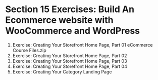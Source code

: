 # Section 15 Exercises: Build An Ecommerce website with WooCommerce and WordPress
1.   Exercise: Creating Your Storefront Home Page, Part 01
  eCommerce Course Files.zip
2.   Exercise: Creating Your Storefront Home Page, Part 02
3.   Exercise: Creating Your Storefront Home Page, Part 03
4.   Exercise: Creating Your Storefront Home Page, Part 04
5.   Exercise: Creating Your Category Landing Page
